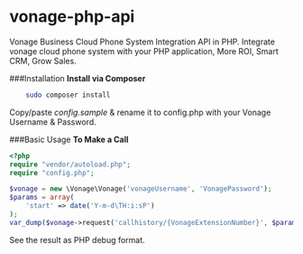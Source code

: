 # vonage-php-api
Vonage Business Cloud Phone System Integration API in PHP. Integrate vonage cloud phone system with your PHP application, More ROI, Smart CRM, Grow Sales.

###Installation
**Install via Composer**

```bash
    sudo composer install
```

Copy/paste _config.sample_ & rename it to config.php with your Vonage Username & Password.

###Basic Usage
**To Make a Call**

```php
<?php
require "vendor/autoload.php";
require "config.php";

$vonage = new \Vonage\Vonage('vonageUsername', 'VonagePassword');
$params = array(
    'start' => date('Y-m-d\TH:i:sP')
);
var_dump($vonage->request('callhistory/{VonageExtensionNumber}', $params)); die();
```

See the result as PHP debug format.
